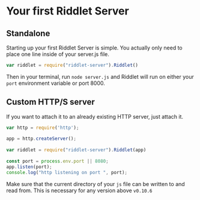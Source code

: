 # Your first Riddlet Server

## Standalone

Starting up your first Riddlet Server is simple. You actually only need to place one line inside of your server.js file.

```js
var riddlet = require("riddlet-server").Riddlet()
```

Then in your terminal, run `node server.js` and Riddlet will run on either your `port` environment variable or port 8000.

## Custom HTTP/S server

If you want to attach it to an already existing HTTP server, just attach it.

```js
var http = require('http');
 
app = http.createServer();
 
var riddlet = require("riddlet-server").Riddlet(app)
 
const port = process.env.port || 8080;
app.listen(port);
console.log("http listening on port ", port);
```

Make sure that the current directory of your `js` file can be written to and read from. This is necessary for any version above `v0.10.6`